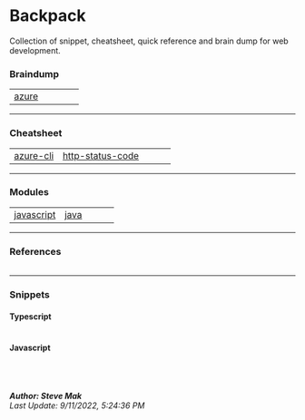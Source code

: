 # Backpack

Collection of snippet, cheatsheet, quick reference and brain dump for web development.

### Braindump
| | | | | |
| - | - | - | - | - |
| [azure](https://github.com/ssmak/backpack/blob/main/braindump/azure.md) |
---
### Cheatsheet
| | | | | |
| - | - | - | - | - |
| [azure-cli](https://github.com/ssmak/backpack/blob/main/cheatsheets/azure-cli.md) | [http-status-code](https://github.com/ssmak/backpack/blob/main/cheatsheets/http-status-code.md) |
---
### Modules
| | | | | |
| - | - | - | - | - |
| [javascript](https://github.com/ssmak/backpack/blob/main/modules/javascript.md) | [java](https://github.com/ssmak/backpack/blob/main/modules/java.md)
---
### References
| | | | | |
| - | - | - | - | - |
---
### Snippets
#### Typescript
| | | | | |
| - | - | - | - | - |
#### Javascript
| | | | | |
| - | - | - | - | - |

<br /><br />
**_Author: Steve Mak_**<br />
_Last Update: 9/11/2022, 5:24:36 PM_
